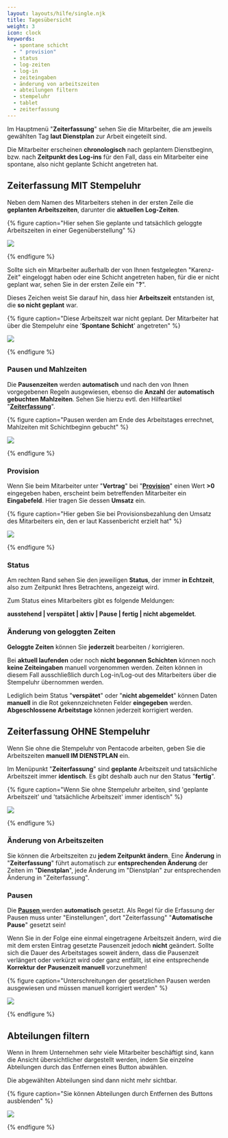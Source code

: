 ```yaml
---
layout: layouts/hilfe/single.njk
title: Tagesübersicht
weight: 3
icon: clock
keywords:
  - spontane schicht
  - " provision"
  - status
  - log-zeiten
  - log-in
  - zeiteingaben
  - änderung von arbeitszeiten
  - abteilungen filtern
  - stempeluhr
  - tablet
  - zeiterfassung
---
```


Im Hauptmenü "**Zeiterfassung**" sehen Sie die Mitarbeiter, die am jeweils gewählten Tag **laut Dienstplan** zur Arbeit eingeteilt sind.

Die Mitarbeiter erscheinen **chronologisch** nach geplantem Dienstbeginn, bzw. nach **Zeitpunkt des Log-ins** für den Fall, dass ein Mitarbeiter eine spontane, also nicht geplante Schicht angetreten hat.

## Zeiterfassung MIT Stempeluhr

Neben dem Namen des Mitarbeiters stehen in der ersten Zeile die **geplanten Arbeitszeiten**, darunter die **aktuellen Log-Zeiten**.

{% figure caption="Hier sehen Sie geplante  und tatsächlich geloggte Arbeitszeiten in einer Gegenüberstellung" %}

![](/uploads/log-in.png)

{% endfigure %}

Sollte sich ein Mitarbeiter außerhalb der von Ihnen festgelegten "Karenz-Zeit" eingeloggt haben oder eine Schicht angetreten haben, für die er nicht geplant war, sehen Sie in der ersten Zeile ein "**?**".

Dieses Zeichen weist Sie darauf hin, dass hier **Arbeitszeit** entstanden ist, die **so nicht geplant** war.

{% figure caption="Diese Arbeitszeit war nicht geplant. Der Mitarbeiter hat über die Stempeluhr eine '**Spontane Schicht**' angetreten" %}

![](/uploads/spontane-schicht.png)

{% endfigure %}

### Pausen und Mahlzeiten

Die **Pausenzeiten** werden **automatisch** und nach den von Ihnen vorgegebenen Regeln ausgewiesen, ebenso die **Anzahl** der **automatisch gebuchten Mahlzeiten**. Sehen Sie hierzu evtl. den Hilfeartikel "[**Zeiterfassung**](/hilfe/handbuch/einstellungen/zeiterfassung/#buchung-von-mitarbeiteressen)".

{% figure caption="Pausen werden am Ende des Arbeitstages errechnet, Mahlzeiten mit Schichtbeginn gebucht" %}

![](/uploads/pausen-mahlzeiten.png)

{% endfigure %}

### Provision

Wenn Sie beim Mitarbeiter unter "**Vertrag**" bei "[**Provision**](/hilfe/handbuch/mitarbeiter/vertrag/#provision)" einen Wert **>0** eingegeben haben, erscheint beim betreffenden Mitarbeiter ein **Eingabefeld**. Hier tragen Sie dessen **Umsatz** ein.

{% figure caption="Hier geben Sie bei Provisionsbezahlung den Umsatz des Mitarbeiters ein, den er laut Kassenbericht erzielt hat" %}

![](/uploads/provision1.png)

{% endfigure %}

### Status

Am rechten Rand sehen Sie den jeweiligen **Status**, der immer **in Echtzeit**, also zum Zeitpunkt Ihres Betrachtens, angezeigt wird.

Zum Status eines Mitarbeiters gibt es folgende Meldungen:

**ausstehend | verspätet | aktiv | Pause | fertig | nicht abgemeldet**.

### Änderung von geloggten Zeiten

**Geloggte Zeiten** können Sie **jederzeit** bearbeiten / korrigieren.

Bei **aktuell laufenden** oder noch **nicht begonnen Schichten** können noch **keine Zeiteingaben** manuell vorgenommen werden. Zeiten können in diesem Fall ausschließlich durch Log-in/Log-out des Mitarbeiters über die Stempeluhr übernommen werden.

Lediglich beim Status "**verspätet**" oder "**nicht abgemeldet**" können Daten **manuell** in die Rot gekennzeichneten Felder **eingegeben** werden. **Abgeschlossene Arbeitstage** können jederzeit korrigiert werden.

## Zeiterfassung OHNE Stempeluhr

Wenn Sie ohne die Stempeluhr von Pentacode arbeiten, geben Sie die Arbeitszeiten **manuell IM DIENSTPLAN** ein.

Im Menüpunkt "**Zeiterfassung**" sind **geplante** Arbeitszeit und tatsächliche Arbeitszeit immer **identisch**. Es gibt deshalb auch nur den Status "**fertig**".

{% figure caption="Wenn Sie ohne Stempeluhr arbeiten, sind 'geplante Arbeitszeit' und 'tatsächliche Arbeitszeit' immer identisch" %}

**![](/uploads/ohne-stempeluhr1.png)**

{% endfigure %}

### Änderung von Arbeitszeiten

Sie können die Arbeitszeiten zu **jedem Zeitpunkt ändern**. Eine **Änderung** in "**Zeiterfassung**" führt automatisch zur **entsprechenden Änderung** der Zeiten im "**Dienstplan**", jede Änderung im "Dienstplan" zur entsprechenden Änderung in "Zeiterfassung".

### Pausen

Die [**Pausen** ](/hilfe/handbuch/einstellungen/zeiterfassung/#definition-der-pausen)werden **automatisch** gesetzt. Als Regel für die Erfassung der Pausen muss unter "Einstellungen", dort "Zeiterfassung" "**Automatische Pause**" gesetzt sein!

Wenn Sie in der Folge eine einmal eingetragene Arbeitszeit ändern, wird die mit dem ersten Eintrag gesetzte Pausenzeit jedoch **nicht** geändert. Sollte sich die Dauer des Arbeitstages soweit ändern, dass die Pausenzeit verlängert oder verkürzt wird oder ganz entfällt, ist eine entsprechende **Korrektur der Pausenzeit manuell** vorzunehmen!

{% figure caption="Unterschreitungen der gesetzlichen Pausen werden ausgewiesen und müssen manuell korrigiert werden" %}

![](/uploads/pausenkorrektur-manuell.png)

{% endfigure %}

## Abteilungen filtern

Wenn in Ihrem Unternehmen sehr viele Mitarbeiter beschäftigt sind, kann die Ansicht übersichtlicher dargestellt werden, indem Sie einzelne Abteilungen durch das Entfernen eines Button abwählen.

Die abgewählten Abteilungen sind dann nicht mehr sichtbar.

{% figure caption="Sie können Abteilungen durch Entfernen des Buttons ausblenden" %}

![](/uploads/abteilungen-abwahlen.png)

{% endfigure %}
